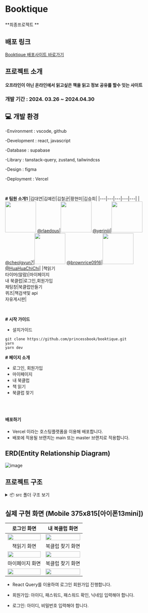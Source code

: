 # Booktique

###

**최종프로젝트 **

## 배포 링크

[Booktique 배포사이트 바로가기](https://www.booktique.xyz/)
<a href="[https://www.booktique.xyz/]" target="_blank"></a>


## 프로젝트 소개

#### 오프라인이 아닌 온라인에서 읽고싶은 책을 읽고 정보 공유를 할수 잇는 사이트

### 개발 기간 : 2024. 03.26 ~ 2024.04.30

## 💻️ 개발 환경

-Environment : vscode, github

-Development : react, javascript

-Database : supabase

-Library : tanstack-query, zustand, tailwindcss

-Design : figma

-Deployment : Vercel

</br>

**# 팀원 소개1**
|김대연|김예린|김철균|황현미|김승희|
|---|---|---|---|---|
|[<img src="https://avatars.githubusercontent.com/u/103303516?v=4" width="100" height="100"/>](https://github.com/rlaedous) [@rlaedous](https://github.com/rlaedous)|[<img src="https://avatars.githubusercontent.com/u/118904207?v=4" width="100" height="100"/>](https://github.com/yeriniii) [@yeriniii](https://github.com/yeriniii)|[<img src="https://avatars.githubusercontent.com/u/97039528?v=4" width="100" height="100"/>](https://github.com/cheolgyun7) [@cheolgyun7](https://github.com/cheolgyun7)|[<img src="https://img.cjthemarket.com/images/file/product/166/20230131131750628.jpg?SF=webp" width="100" height="100"/>](https://github.com/brownrice0916) [@brownrice0916](https://github.com/brownrice0916)|[<img src="https://avatars.githubusercontent.com/u/154486286?v=4" width="100" height="100"/>](https://github.com/HuaHuaChiChi) [@HuaHuaChiChi](https://github.com/HuaHuaChiChi)|
|책읽기<br />타이머(알람)|마이페이지<br />내 북클럽|로그인,회원가입<br />채팅창|북클럽만들기<br />퀴즈|책검색및 api<br />자유게시판|

<br>

**# 시작 가이드**

- 설치가이드

```
git clone https://github.com/princessbook/booktique.git
yarn
yarn dev
```

**# 페이지 소개**

- 로그인, 회원가입
- 마이페이지
- 내 북클럽
- 책 읽기
- 북클럽 찾기

<br/>

</br>

#### 배포하기

- Vercel 이라는 호스팅플랫폼을 이용해 배포합니다.
- 배포에 적용될 브랜치는 main 또는 master 브랜치로 적용합니다.

## ERD(Entity Relationship Diagram)

![image](https://github.com/princessbook/booktique/assets/97039528/7c5a1b69-3fe7-403f-b911-da6c494003f9)

## 프로젝트 구조

<details>
<summary>📦 src 폴더 구조 보기</summary>

```
📦src
┣ 📂app
┃ ┣ 📂(navigationBar)
┃ ┃ ┣ 📂board
┃ ┃ ┃ ┣ 📂detail
┃ ┃ ┃ ┃ ┗ 📂[postId]
┃ ┃ ┃ ┃ ┃ ┗ 📜page.tsx
┃ ┃ ┃ ┗ 📂posting
┃ ┃ ┃ ┃ ┗ 📂[postId]
┃ ┃ ┃ ┃ ┃ ┗ 📜page.tsx
┃ ┃ ┣ 📂bookclubs
┃ ┃ ┃ ┣ 📂create
┃ ┃ ┃ ┃ ┣ 📂search
┃ ┃ ┃ ┃ ┃ ┣ 📜SearchForm.tsx
┃ ┃ ┃ ┃ ┃ ┣ 📜SearchModal.tsx
┃ ┃ ┃ ┃ ┃ ┗ 📜SearchResult.tsx
┃ ┃ ┃ ┃ ┣ 📜page.tsx
┃ ┃ ┃ ┃ ┗ 📜ReactSelectBar.tsx
┃ ┃ ┃ ┣ 📂[id]
┃ ┃ ┃ ┃ ┣ 📜BackBtn.tsx
┃ ┃ ┃ ┃ ┣ 📜BookClubCSR.tsx
┃ ┃ ┃ ┃ ┣ 📜JoinAndResignBtn.tsx
┃ ┃ ┃ ┃ ┣ 📜JoinBtn.tsx
┃ ┃ ┃ ┃ ┣ 📜Members.tsx
┃ ┃ ┃ ┃ ┣ 📜page.tsx
┃ ┃ ┃ ┃ ┗ 📜ResignBtn.tsx
┃ ┃ ┃ ┣ 📜ClubAdminProfile.tsx
┃ ┃ ┃ ┣ 📜ClubMembersCount.tsx
┃ ┃ ┃ ┣ 📜ClubSearch.tsx
┃ ┃ ┃ ┣ 📜layout.tsx
┃ ┃ ┃ ┣ 📜page.tsx
┃ ┃ ┃ ┗ 📜SearchInput.tsx
┃ ┃ ┣ 📂my-clubs
┃ ┃ ┃ ┣ 📂[clubId]
┃ ┃ ┃ ┃ ┣ 📂info
┃ ┃ ┃ ┃ ┃ ┗ 📜page.tsx
┃ ┃ ┃ ┃ ┣ 📂posts
┃ ┃ ┃ ┃ ┃ ┗ 📜page.tsx
┃ ┃ ┃ ┃ ┣ 📂quizzes
┃ ┃ ┃ ┃ ┃ ┗ 📜page.tsx
┃ ┃ ┃ ┃ ┣ 📂sentences
┃ ┃ ┃ ┃ ┃ ┗ 📜page.tsx
┃ ┃ ┃ ┃ ┣ 📜ClubSelector.tsx
┃ ┃ ┃ ┃ ┗ 📜layout.tsx
┃ ┃ ┃ ┣ 📜layout.tsx
┃ ┃ ┃ ┗ 📜page.tsx
┃ ┃ ┣ 📂mypage
┃ ┃ ┃ ┣ 📂mybookclubs
┃ ┃ ┃ ┃ ┗ 📜page.tsx
┃ ┃ ┃ ┣ 📂mysentences
┃ ┃ ┃ ┃ ┗ 📜page.tsx
┃ ┃ ┃ ┣ 📂[userId]
┃ ┃ ┃ ┃ ┗ 📜page.tsx
┃ ┃ ┃ ┣ 📜layout.tsx
┃ ┃ ┃ ┗ 📜page.tsx
┃ ┃ ┣ 📂readbook
┃ ┃ ┃ ┣ 📂[id]
┃ ┃ ┃ ┃ ┣ 📂[save]
┃ ┃ ┃ ┃ ┃ ┣ 📜page.tsx
┃ ┃ ┃ ┃ ┃ ┣ 📜SaveBookInfo.tsx
┃ ┃ ┃ ┃ ┃ ┣ 📜SaveCard.tsx
┃ ┃ ┃ ┃ ┃ ┣ 📜SaveProgressBar.tsx
┃ ┃ ┃ ┃ ┃ ┗ 📜Timer.tsx
┃ ┃ ┃ ┃ ┣ 📜BookInfo.tsx
┃ ┃ ┃ ┃ ┣ 📜CompleteModal.tsx
┃ ┃ ┃ ┃ ┣ 📜EndButton.tsx
┃ ┃ ┃ ┃ ┣ 📜EndModal.tsx
┃ ┃ ┃ ┃ ┣ 📜layout.tsx
┃ ┃ ┃ ┃ ┣ 📜MemberList.tsx
┃ ┃ ┃ ┃ ┗ 📜page.tsx
┃ ┃ ┃ ┣ 📜ClubList.tsx
┃ ┃ ┃ ┣ 📜layout.tsx
┃ ┃ ┃ ┣ 📜page.tsx
┃ ┃ ┃ ┣ 📜ProgressBar.tsx
┃ ┃ ┃ ┗ 📜ReadButton.tsx
┃ ┃ ┗ 📜layout.tsx
┃ ┣ 📂api
┃ ┃ ┣ 📂getBookInfo
┃ ┃ ┃ ┗ 📂[id]
┃ ┃ ┃ ┃ ┗ 📜route.ts
┃ ┃ ┗ 📂[keyword]
┃ ┃ ┃ ┗ 📜route.ts
┃ ┣ 📂auth
┃ ┃ ┣ 📂callback
┃ ┃ ┃ ┗ 📜route.ts
┃ ┃ ┣ 📂confirm
┃ ┃ ┃ ┗ 📜route.ts
┃ ┃ ┗ 📜authAPI.ts
┃ ┣ 📂bookclubs
┃ ┃ ┗ 📜ClubSearch.tsx
┃ ┣ 📂chat
┃ ┃ ┗ 📂[id]
┃ ┃ ┃ ┣ 📜ChatInput.tsx
┃ ┃ ┃ ┗ 📜page.tsx
┃ ┣ 📂login
┃ ┃ ┣ 📜action.ts
┃ ┃ ┗ 📜page.tsx
┃ ┣ 📂register
┃ ┃ ┣ 📂set-nickname
┃ ┃ ┃ ┗ 📜page.tsx
┃ ┃ ┣ 📂set-profile-image
┃ ┃ ┃ ┗ 📜page.tsx
┃ ┃ ┗ 📜page.tsx
┃ ┣ 📜globals.css
┃ ┣ 📜layout.tsx
┃ ┣ 📜not-found.tsx
┃ ┣ 📜page.tsx
┃ ┗ 📜provider.tsx
┣ 📂common
┃ ┣ 📂constants
┃ ┃ ┣ 📜bookCategories.ts
┃ ┃ ┗ 📜tableNames.ts
┃ ┣ 📜Button.tsx
┃ ┣ 📜Input.tsx
┃ ┣ 📜LoadingOverlay.tsx
┃ ┗ 📜ToastUi.tsx
┣ 📂components
┃ ┣ 📂common
┃ ┃ ┣ 📜Animation.tsx
┃ ┃ ┣ 📜HeaderWithBack.tsx
┃ ┃ ┗ 📜NoContentMessage.tsx
┃ ┣ 📂header
┃ ┃ ┣ 📜Header.tsx
┃ ┃ ┗ 📜page.tsx
┃ ┣ 📂login
┃ ┃ ┗ 📜LoginForm.tsx
┃ ┣ 📂my-clubs
┃ ┃ ┣ 📂board
┃ ┃ ┃ ┣ 📂boardDetail
┃ ┃ ┃ ┃ ┣ 📜ArticleComment.tsx
┃ ┃ ┃ ┃ ┣ 📜ArticleCommentInput.tsx
┃ ┃ ┃ ┃ ┣ 📜ArticleTimeStamp.tsx
┃ ┃ ┃ ┃ ┗ 📜BoardDetailArticle.tsx
┃ ┃ ┃ ┣ 📂posting
┃ ┃ ┃ ┃ ┗ 📜PhotoSection.tsx
┃ ┃ ┃ ┗ 📜Board.tsx
┃ ┃ ┣ 📂info
┃ ┃ ┃ ┣ 📜ClubBook.tsx
┃ ┃ ┃ ┣ 📜HomeTab.tsx
┃ ┃ ┃ ┣ 📜MemberCard.tsx
┃ ┃ ┃ ┣ 📜Members.tsx
┃ ┃ ┃ ┣ 📜NonMyClub.tsx
┃ ┃ ┃ ┣ 📜ResignBtn.tsx
┃ ┃ ┃ ┗ 📜WithdrawalPopup.tsx
┃ ┃ ┣ 📂sentences
┃ ┃ ┃ ┣ 📜SentenceModal.tsx
┃ ┃ ┃ ┣ 📜Sentences.tsx
┃ ┃ ┃ ┣ 📜SentenceStorage.tsx
┃ ┃ ┃ ┗ 📜SentenceUser.tsx
┃ ┃ ┗ 📜QuizArchiving.tsx
┃ ┣ 📂mypage
┃ ┃ ┣ 📂clubs
┃ ┃ ┃ ┣ 📜AllMyBookClubs.tsx
┃ ┃ ┃ ┣ 📜BookClubItem.tsx
┃ ┃ ┃ ┗ 📜MyBookClub.tsx
┃ ┃ ┣ 📂profile
┃ ┃ ┃ ┣ 📜LogoutButton.tsx
┃ ┃ ┃ ┣ 📜Profile.tsx
┃ ┃ ┃ ┗ 📜ProfileDetail.tsx
┃ ┃ ┗ 📂sentences
┃ ┃ ┃ ┣ 📜AllMySentences.tsx
┃ ┃ ┃ ┣ 📜MySentencesStore.tsx
┃ ┃ ┃ ┗ 📜SentenceItem.tsx
┃ ┣ 📂navigationBar
┃ ┃ ┗ 📜page.tsx
┃ ┣ 📂nickname
┃ ┃ ┗ 📜MyNicknameForm.tsx
┃ ┣ 📂quiz
┃ ┃ ┣ 📜MultipleChoiceQuizComponent.tsx
┃ ┃ ┣ 📜QuizAnswer.tsx
┃ ┃ ┣ 📜QuizContainer.tsx
┃ ┃ ┣ 📜QuizModal.tsx
┃ ┃ ┣ 📜QuizQuestion.tsx
┃ ┃ ┣ 📜QuizShortAnswer.tsx
┃ ┃ ┗ 📜ShortQuizComponent.tsx
┃ ┣ 📂realtime
┃ ┃ ┣ 📜ChatBackImg.tsx
┃ ┃ ┣ 📜ChatInfo.tsx
┃ ┃ ┣ 📜ChatMessages.tsx
┃ ┃ ┣ 📜ChatPresence.tsx
┃ ┃ ┣ 📜ListMessages.tsx
┃ ┃ ┣ 📜LoadMoreMessages.tsx
┃ ┃ ┣ 📜Message.tsx
┃ ┃ ┗ 📜OtherMessage.tsx
┃ ┗ 📂register
┃ ┃ ┗ 📜RegisterForm.tsx
┣ 📂hooks
┃ ┣ 📂Board
┃ ┃ ┗ 📜useRelativeTime.tsx
┃ ┣ 📂info
┃ ┃ ┗ 📜useMyClubInfo.tsx
┃ ┣ 📂mypage
┃ ┃ ┣ 📜useUserClubs.tsx
┃ ┃ ┗ 📜useUserSentences.tsx
┃ ┣ 📜fetchDB.ts
┃ ┣ 📜useInput.ts
┃ ┣ 📜usePostDataEffect.ts
┃ ┗ 📜useRealtimePostgresChanges.ts
┣ 📂lib
┃ ┣ 📂constant
┃ ┃ ┗ 📜index.ts
┃ ┣ 📂types
┃ ┃ ┣ 📜BookAPI.ts
┃ ┃ ┗ 📜supabase.ts
┃ ┗ 📜utils.ts
┣ 📂store
┃ ┣ 📜index.ts
┃ ┣ 📜InitMessages.tsx
┃ ┣ 📜InitUser.tsx
┃ ┣ 📜messages.ts
┃ ┣ 📜modalstore.ts
┃ ┣ 📜user.ts
┃ ┗ 📜zustandStore.ts
┣ 📂utils
┃ ┣ 📂api
┃ ┃ ┗ 📜authAPI.ts
┃ ┣ 📂bookAPIs
┃ ┃ ┗ 📜bookAPI.ts
┃ ┣ 📂middlewares
┃ ┃ ┣ 📜authToken.ts
┃ ┃ ┣ 📜chain.ts
┃ ┃ ┣ 📜middleware.ts
┃ ┃ ┗ 📜protectRoute.ts
┃ ┣ 📂postAPIs
┃ ┃ ┣ 📂postCommentAPIs
┃ ┃ ┃ ┗ 📜commentAPI.ts
┃ ┃ ┗ 📜postAPI.ts
┃ ┣ 📂supabase
┃ ┃ ┣ 📜client.ts
┃ ┃ ┗ 📜server.ts
┃ ┣ 📂userAPIs
┃ ┃ ┣ 📜authAPI.ts
┃ ┃ ┣ 📜Fns.ts
┃ ┃ ┗ 📜storageAPI.ts
┃ ┣ 📜dateUtils.ts
┃ ┣ 📜getCallBackURL.ts
┃ ┣ 📜nicknameGenerator.ts
┃ ┣ 📜testAPIs.ts
┃ ┣ 📜time.ts
┃ ┣ 📜timeUtils.ts
┃ ┗ 📜validation.ts
┗ 📜middleware.ts
```

</details>

## 실제 구현 화면 (Mobile 375x815[아이폰13mini])

|                                                       로그인 화면                                                       |                                                     내 북클럽 화면                                                      |
| :---------------------------------------------------------------------------------------------------------------------: | :---------------------------------------------------------------------------------------------------------------------: |
| <img src="https://github.com/princessbook/booktique/assets/97039528/87863b8b-34b8-41cc-9d07-e0ee000b7edd" width="100%"> | <img src="https://github.com/princessbook/booktique/assets/97039528/18552947-bc07-4639-b1a2-594d66e1f94c" width="100%"> |
|                                                       책읽기 화면                                                        |                                                    북클럽 찾기 화면                                                      |
| <img src="https://github.com/princessbook/booktique/assets/97039528/485b44be-da19-4e21-9fea-d416f188035e" width="100%"> | <img src="https://github.com/princessbook/booktique/assets/97039528/80fc67e7-a3c6-4b14-9a00-0b7d559e14ff" width="100%"> |
|                                                      마이페이지 화면                                                     |                                                     북클럽 찾기 화면                                                      |
| <img src="https://github.com/princessbook/booktique/assets/97039528/e502eb87-f0d9-4019-bffd-69e3b947519f" width="100%"> | <img src="https://github.com/princessbook/booktique/assets/97039528/80fc67e7-a3c6-4b14-9a00-0b7d559e14ff" width="100%"> |


- React Query를 이용하여 로그인 회원가입 진행합니다.

- 회원가입: 아이디, 패스워드, 패스워드 확인, 닉네임 입력해야 합니다.
- 로그인: 아이디, 비밀번호 입력해야 합니다.
